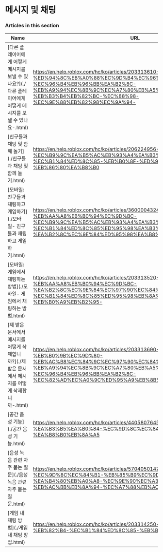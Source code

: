 # 메시지 및 채팅  
### Articles in this section
Name|URL
-|-
[다른 플레이어에게 어떻게 메시지를 보낼 수 있나요?](./다른 플레이어에게 어떻게 메시지를 보낼 수 있나요-.html) |https://en.help.roblox.com/hc/ko/articles/203313610-%EB%8B%A4%EB%A5%B8-%ED%94%8C%EB%A0%88%EC%9D%B4%EC%96%B4%EC%97%90%EA%B2%8C-%EC%96%B4%EB%96%BB%EA%B2%8C-%EB%A9%94%EC%8B%9C%EC%A7%80%EB%A5%BC-%EB%B3%B4%EB%82%BC-%EC%88%98-%EC%9E%88%EB%82%98%EC%9A%94-
[친구들과 채팅 및 함께 놀기](./친구들과 채팅 및 함께 놀기.html) |https://en.help.roblox.com/hc/ko/articles/206224956-%EC%B9%9C%EA%B5%AC%EB%93%A4%EA%B3%BC-%EC%B1%84%ED%8C%85-%EB%B0%8F-%ED%95%A8%EA%BB%98-%EB%86%80%EA%B8%B0
[모바일: 친구들과 채팅하고 게임하기](./모바일- 친구들과 채팅하고 게임하기.html) |https://en.help.roblox.com/hc/ko/articles/360000432483-%EB%AA%A8%EB%B0%94%EC%9D%BC-%EC%B9%9C%EA%B5%AC%EB%93%A4%EA%B3%BC-%EC%B1%84%ED%8C%85%ED%95%98%EA%B3%A0-%EA%B2%8C%EC%9E%84%ED%95%98%EA%B8%B0
[모바일: 게임에서 채팅하는 방법](./모바일- 게임에서 채팅하는 방법.html) |https://en.help.roblox.com/hc/ko/articles/203313520-%EB%AA%A8%EB%B0%94%EC%9D%BC-%EA%B2%8C%EC%9E%84%EC%97%90%EC%84%9C-%EC%B1%84%ED%8C%85%ED%95%98%EB%8A%94-%EB%B0%A9%EB%B2%95-
[제 받은 문서에서 메시지를 어떻게 삭제합니까?](./제 받은 문서에서 메시지를 어떻게 삭제합니까-.html) |https://en.help.roblox.com/hc/ko/articles/203313690-%EC%A0%9C-%EB%B0%9B%EC%9D%80-%EB%AC%B8%EC%84%9C%EC%97%90%EC%84%9C-%EB%A9%94%EC%8B%9C%EC%A7%80%EB%A5%BC-%EC%96%B4%EB%96%BB%EA%B2%8C-%EC%82%AD%EC%A0%9C%ED%95%A9%EB%8B%88%EA%B9%8C-
[공간 음성 기능](./공간 음성 기능.html) |https://en.help.roblox.com/hc/ko/articles/4405807645972-%EA%B3%B5%EA%B0%84-%EC%9D%8C%EC%84%B1-%EA%B8%B0%EB%8A%A5
[음성 녹음 관련 자주 묻는 질문](./음성 녹음 관련 자주 묻는 질문.html) |https://en.help.roblox.com/hc/ko/articles/5704050147604-%EC%9D%8C%EC%84%B1-%EB%85%B9%EC%9D%8C-%EA%B4%80%EB%A0%A8-%EC%9E%90%EC%A3%BC-%EB%AC%BB%EB%8A%94-%EC%A7%88%EB%AC%B8
[게임 내 채팅 방법](./게임 내 채팅 방법.html) |https://en.help.roblox.com/hc/ko/articles/203314250-%EA%B2%8C%EC%9E%84-%EB%82%B4-%EC%B1%84%ED%8C%85-%EB%B0%A9%EB%B2%95